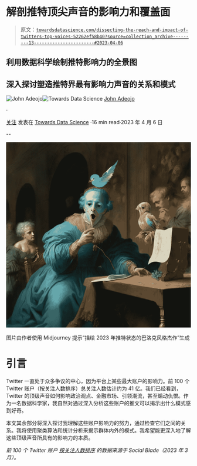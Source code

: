 # 解剖推特顶尖声音的影响力和覆盖面

> 原文：[`towardsdatascience.com/dissecting-the-reach-and-impact-of-twitters-top-voices-52262ef58b40?source=collection_archive---------13-----------------------#2023-04-06`](https://towardsdatascience.com/dissecting-the-reach-and-impact-of-twitters-top-voices-52262ef58b40?source=collection_archive---------13-----------------------#2023-04-06)

## 利用数据科学绘制推特影响力的全景图

## 深入探讨塑造推特界最有影响力声音的关系和模式

[](https://johnadeojo.medium.com/?source=post_page-----52262ef58b40--------------------------------)![John Adeojo](https://johnadeojo.medium.com/?source=post_page-----52262ef58b40--------------------------------)[](https://towardsdatascience.com/?source=post_page-----52262ef58b40--------------------------------)![Towards Data Science](https://towardsdatascience.com/?source=post_page-----52262ef58b40--------------------------------) [John Adeojo](https://johnadeojo.medium.com/?source=post_page-----52262ef58b40--------------------------------)

·

[关注](https://medium.com/m/signin?actionUrl=https%3A%2F%2Fmedium.com%2F_%2Fsubscribe%2Fuser%2Ff933e1637e40&operation=register&redirect=https%3A%2F%2Ftowardsdatascience.com%2Fdissecting-the-reach-and-impact-of-twitters-top-voices-52262ef58b40&user=John+Adeojo&userId=f933e1637e40&source=post_page-f933e1637e40----52262ef58b40---------------------post_header-----------) 发表在 [Towards Data Science](https://towardsdatascience.com/?source=post_page-----52262ef58b40--------------------------------) ·16 min read·2023 年 4 月 6 日[](https://medium.com/m/signin?actionUrl=https%3A%2F%2Fmedium.com%2F_%2Fvote%2Ftowards-data-science%2F52262ef58b40&operation=register&redirect=https%3A%2F%2Ftowardsdatascience.com%2Fdissecting-the-reach-and-impact-of-twitters-top-voices-52262ef58b40&user=John+Adeojo&userId=f933e1637e40&source=-----52262ef58b40---------------------clap_footer-----------)

--

[](https://medium.com/m/signin?actionUrl=https%3A%2F%2Fmedium.com%2F_%2Fbookmark%2Fp%2F52262ef58b40&operation=register&redirect=https%3A%2F%2Ftowardsdatascience.com%2Fdissecting-the-reach-and-impact-of-twitters-top-voices-52262ef58b40&source=-----52262ef58b40---------------------bookmark_footer-----------)![](img/877907422ebf12aa0b47cd80c3a6882f.png)

图片由作者使用 Midjourney 提示“描绘 2023 年推特状态的巴洛克风格杰作”生成

# 引言

Twitter 一直处于众多争议的中心，因为平台上某些最大账户的影响力。前 100 个 Twitter 账户（按关注人数排序）总关注人数估计约为 41 亿。我们已经看到，Twitter 的顶级声音如何影响政治观点、金融市场、引领潮流，甚至煽动仇恨。作为一名数据科学家，我自然对通过深入分析这些账户的推文可以揭示出什么模式感到好奇。

本文其余部分将深入探讨我理解这些账户影响力的努力，通过检查它们之间的关系。我将使用聚类算法和统计分析来揭示群体内外的模式。我希望能更深入地了解这些顶级声音所具有的影响力的本质。

*前 100 个 Twitter 账户* [*按关注人数排序*](https://socialblade.com/twitter/top/100) *的数据来源于 Social Blade（2023 年 3 月）。*
